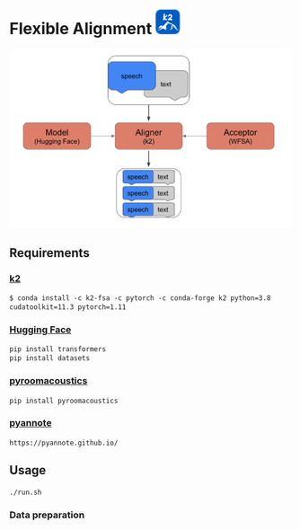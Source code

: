 # Flexible Alignment <img src="https://raw.githubusercontent.com/k2-fsa/k2/master/docs/source/_static/logo.png" width=44>

<div align="center">
  <img src="https://github.com/DongjiGao/flexible_alignment/blob/master/figures/model.png" width=800>
</div>

## Requirements
### [k2](https://k2-fsa.github.io/k2/)

```
$ conda install -c k2-fsa -c pytorch -c conda-forge k2 python=3.8 cudatoolkit=11.3 pytorch=1.11
```
### [Hugging Face](https://huggingface.co/)
```
pip install transformers
pip install datasets
```
### [pyroomacoustics](https://github.com/LCAV/pyroomacoustics)
```
pip install pyroomacoustics
```
### [pyannote](https://pyannote.github.io/)
```
https://pyannote.github.io/
```
## Usage
```
./run.sh
```
### Data preparation
